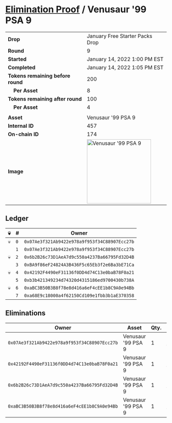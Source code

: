 # [Elimination Proof](./readme.md) / Venusaur &#039;99 PSA 9

|||
|---|---|
| **Drop** | January Free Starter Packs Drop |
| **Round** | 9 |
| **Started** | January 14, 2022 1:00 PM EST |
| **Completed** | January 14, 2022 1:05 PM EST |
| **Tokens remaining before round** | 200 |
| **&nbsp;&nbsp;&nbsp;&nbsp;Per Asset** | 8 |
| **Tokens remaining after round** | 100 |
| **&nbsp;&nbsp;&nbsp;&nbsp;Per Asset** | 4 |
| | |
| **Asset** | Venusaur &#039;99 PSA 9 |
| **Internal ID** | 457 |
| **On-chain ID** | 174 |
| **Image** | <img src="https://tcdn.blokpax.com/954504e8-1ab5-4b40-94f5-ec11b8667ab8/32317db18d7b1f1a053cf1e5590b427b1bb6d509503f276c5459cee66f243188.png" height="200" alt="Venusaur &#039;99 PSA 9" /> |

## Ledger

| 💀 | # | Owner |
| --- | --- | --- |
| 💀 | `0` | `0x07Ae3f321Ab9422e978a9f953f34C88907Ecc27b` |
|  | `1` | `0x07Ae3f321Ab9422e978a9f953f34C88907Ecc27b` |
| 💀 | `2` | `0x6b2B26c73D1AeA7d9c550a4237Ba66795Fd32D4B` |
|  | `3` | `0xBA9f86eF24824A3B436F5c65Eb3f2e6Ba3bE71Ca` |
| 💀 | `4` | `0x42192F4490eF31136f0DD4d74C13e0baB78F0a21` |
|  | `5` | `0xb3b421349234d74320d4315186ed9700430b738A` |
| 💀 | `6` | `0xaBC3B50B3B8f78e8d416a6eF4cEE1b8C9A0e94Bb` |
|  | `7` | `0xa68E9c18000a4f62150Cd109e1fbb3b1aE370358` |


## Eliminations

| Owner | Asset | Qty. | Transaction |
| --- | --- | --- | --- |
| `0x07Ae3f321Ab9422e978a9f953f34C88907Ecc27b` | Venusaur '99 PSA 9 | 1 | [Polygonscan](https://polygonscan.com/tx/0x069d21560d0464ebcc9c6ac4775f1c3495a81ba63a3c6714c2fc00b1f82c7569) |
| `0x42192F4490eF31136f0DD4d74C13e0baB78F0a21` | Venusaur '99 PSA 9 | 1 | [Polygonscan](https://polygonscan.com/tx/0xc964397f51c463a27a01ae13d3856ee9dafd6c4b4ce8297a8d53de77085a3143) |
| `0x6b2B26c73D1AeA7d9c550a4237Ba66795Fd32D4B` | Venusaur '99 PSA 9 | 1 | [Polygonscan](https://polygonscan.com/tx/0xdc1781551f533263d449b52e18f2106b6e3e68f21184073ca58a9823fab1b0ae) |
| `0xaBC3B50B3B8f78e8d416a6eF4cEE1b8C9A0e94Bb` | Venusaur '99 PSA 9 | 1 | [Polygonscan](https://polygonscan.com/tx/0x11644b5df693cc04a837c095b7f8ffcedee178753ce55a1713e5d064d6a4c699) |
